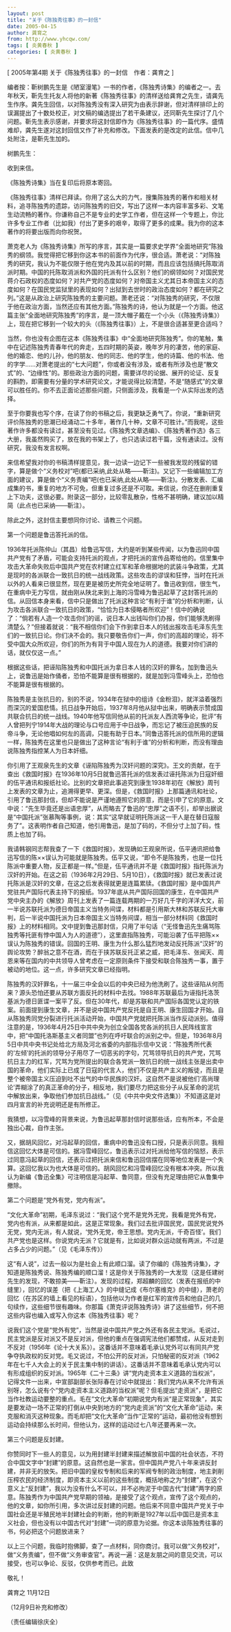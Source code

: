 ```yaml
---
layout: post
title: "关于《陈独秀往事》的一封信"
date: 2005-04-15
author: 龚育之
from: http://www.yhcqw.com/
tags: [ 炎黄春秋 ]
categories: [ 炎黄春秋 ]
---
```



[ 2005年第4期 关于《陈独秀往事》的一封信　作者：龚育之 ]


编者按：靳树鹏先生是《陋室漫笔》一书的作者，《陈独秀诗集》的编者之一。去年秋天，靳先生托友人将他的新著《陈独秀往事》的清样送给龚育之先生，请龚先生作序。龚先生回信，以对陈独秀没有深入研究为由表示辞谢，但对清样排印上的误漏提出了十数处校正，对文稿的编选提出了若干条建议，还同靳先生探讨了几个问题。靳先生表示感谢，并要求将这封信即作为《陈独秀往事》的一篇代序。盛情难却，龚先生遂对这封回信又作了补充和修改。下面发表的是改定的此信。信中几处附注，是靳先生加的。

树鹏先生：

收到来信。

《陈独秀诗集》当在复印后将原本寄回。


《陈独秀往事》清样已拜读。你用了这么大的力气，搜集陈独秀的著作和相关材料，追寻陈独秀的遗踪，访问陈独秀的旧交，写出了这样一本内容丰富多彩、文笔生动流畅的著作。你谦称自己不是专业的史学工作者，但在这样一个专题上，你比许多专业工作者（比如我）付出了更多的艰辛，取得了更多的成果。我为你的这本著作的将要出版而向你祝贺。


萧克老人为《陈独秀诗集》所写的序言，其实是一篇要求史学界“全面地研究”陈独秀的纲领。我觉得把它移到你这本书的前面作为代序，很合适。萧老说：“对陈独秀的研究，我认为不能仅限于他在党内及其以前的时期，而且应该包括搞托陈取消派时期。中国的托陈取消派和外国的托派有什么区别？他们的纲领如何？对国民党蒋介石政权的态度如何？对共产党的态度如何？对帝国主义尤其日本帝国主义的态度如何？在国民党监狱里的表现如何？出狱到去世时的政治态度如何？都在研究之列。”这是从政治上研究陈独秀的主要问题。萧老还说：“对陈独秀的研究，不仅限于他在政治方面，当然还应有其他方面。”陈独秀的诗，他认为就是一个方面。他这篇主张“全面地研究陈独秀”的序言，是一顶大帽子戴在一个小头（《陈独秀诗集》）上，现在把它移到一个较大的头（《陈独秀往事》）上，不是很合适甚至更合适吗？


当然，你也没有企图在这本《陈独秀往事》中“全面地研究陈独秀”。你的笔触，集中在记述陈独秀青春年代的奔走，五四时期的英姿，晚年岁月的凄苦，他的家庭、他的婚恋、他的儿孙，他的朋友、他的同志、他的学生，他的诗篇、他的书法、他的字学……对萧老提出的“七大问题”，你或者没有涉及，或者有所涉及也是“散文式”的、“边缘性”的。那些政治方面的问题，需要详尽的论据、展开的论证、反复的斟酌，即需要有分量的学术研究论文，才能说得比较清楚，不是“随感式”的文章可以胜任的。你不去正面论述那些问题，只侧面涉及，我看是一个从实际出发的选择。


至于你要我也写个序，在读了你的书稿之后，我更缺乏勇气了。你说，“重新研究评价陈独秀的思潮已经涌动二十多年，著作几十种，文章不可胜计。”而我呢，这些著作许多都没有读过，甚至没有见过。《陈独秀文章选编》、《陈独秀著作选》各三大册，我虽然购买了，放在我的书架上了，也只选读过若干篇，没有通读过。没有研究，我没有发言权啊。


来信希望我对你的书稿清样提意见，我一边读一边记下一些被我发现的残留的错字，算是做个“义务校对”吧(都已采纳,此处从略——靳注)。又记下一些编辑加工方面的建议，算是做个“义务责编”吧(也已采纳,此处从略——靳注)。分散发表、汇编成集的书，重复的地方不可免，但重复过多还是不可取。来信说，你还在删削重复上下功夫，这很必要。附录这一部分，比较零乱散杂，性格不甚明确，建议加以精简（此点也已采纳——靳注）。

除此之外，这封信主要想同你讨论、请教三个问题。

第一个问题是鲁迅答托派的信。


1936年托派陈仲山（其昌）给鲁迅写信，大约是听到某些传闻，以为鲁迅同中国共产党有了矛盾，可能会支持托派的观点，才把托派的宣传品寄给他的。信里集中攻击大革命失败后中国共产党在农村建立红军和革命根据地的武装斗争政策，尤其是现时的各派联合一致抗日的统一战线政策。这些攻击的谬误和狂悖，当时在托派以外的人看来已很显然，现在更是被历史所完全地证明了。鲁迅收到信，很生气，在重病中无力写信，就由刚从陕北来到上海的冯雪峰为鲁迅起草了这封答托派的信。从回信本身来看，信中只是做出了托派这种言论“有利于谁”的分析和判断，认为攻击各派联合一致抗日的政策，“恰恰为日本侵略者所欢迎”！信中的确说了：“倘若有人造一个攻击你们的谣，说日本人出钱叫你们办报，你们能够洗刷得清楚么？”但接着就说：“我不相信你们会下作到拿日本人的钱出报攻击毛泽东先生们的一致抗日论。你们决不会的。我只要敬告你们一声，你们的高超的理论，将不受中国大众所欢迎，你们的所为有背于中国人现在为人的道德。我要对你们讲的话，就仅仅这一点。”


根据这些话，把诬陷陈独秀和中国托派为拿日本人钱的汉奸的罪名，加到鲁迅头上，说鲁迅是始作俑者，恐怕不能算是很有根据的，就是加到冯雪峰头上，恐怕也不能算是很有根据的。


陈独秀是主张抗日的，别的不说，1934年在狱中的组诗《金粉泪》，就洋溢着强烈而深沉的爱国悲情。抗日战争开始后，1937年8月他从狱中出来，明确表示赞成国共联合抗日的统一战线。1940年他写信同他从前的托派友人西流等争论，批评“有人曾把列宁1914年大战的理论与口号应用于中日战争，而忘记了被压迫民族的反帝斗争，无论他唱如何左的高调，只能有助于日本。”同鲁迅答托派的信所用的逻辑一样，陈独秀在这里也只是做出了这种言论“有利于谁”的分析和判断，而没有理由说陈独秀指控某人为日本奸细。


你引用了王观泉先生的文章《诬陷陈独秀为汉奸问题的深究》。王文的贡献，在于查出《救国时报》在1936年10月5日就鲁迅答托派的信发表过诬托陈派为日寇奸细的伍平通讯和报纸社论。比别的文章把此事追究到康生1938年初在《解放》周刊上发表的文章为止，追溯得更早、更深。但是，《救国时报》上那篇通讯和社论，引用了鲁迅那封信，但却不能说是严谨地遵照它的原意，而是引申了它的原意。文中说：“先生毕竟还是出语忠厚”，从而略去了鲁迅的“忠厚”之语不引，却举出据说是“中国托派”张慕陶等事例，说：其实“这早就证明托陈派这一干人是在替日寇服务了”。这表明作者自己知道，他引用鲁迅，是加了码的，不但分寸上加了码，性质上也加了码。


我请韩钢同志帮我查了一下《救国时报》，发现确如王观泉所说，伍平通讯把给鲁迅写信的陈××误认为可能就是陈独秀。伍平又说，“即令不是陈独秀，也是一位托陈派中重要人物，反正都是一样。”但是，伍平通讯并不是《救国时报》指托陈派为汉奸的开始。在这之前（1936年2月29日、5月10日），《救国时报》就已发表过说托陈派是汉奸的文章，在这之后发表得就更是连篇累牍。《救国时报》是中国共产党驻共产国际代表主持下的报纸。1937年底从共产国际回国的康生，在中国共产党中央主办的《解放》周刊上发表了一篇连载两期的一万好几千字的洋洋大文，前一半说苏联托派为德日帝国主义当特务间谍，材料都是引用斯大林和苏联反托大审判，后一半说中国托派为日本帝国主义当特务间谍，相当一部分材料同《救国时报》上的材料相同。文中提到鲁迅那封信，只用了半句话（“无怪鲁迅先生痛骂陈独秀等托匪有悖中国人为人的道德”），这里直指陈独秀，可能沿袭了伍平把陈××误认为陈独秀的错误。回国的王明、康生为什么那么猛烈地发动反托陈派“汉奸”的舆论攻势？醉翁之意不在酒，而在于挟苏联反托正紧之威，把毛泽东、张闻天、周恩来等在国内的中共领导人曾考虑在一定原则条件下接受和联合陈独秀一事，置于被动的地位。这一点，许多研究文章已经指明。


陈独秀的汉奸罪名，十一届三中全会以后的中央已经为他洗刷了。这些诬陷从何而来？源头恐怕还要从苏联方面反托的材料中去找。1988年苏联最后为诬指托洛茨基派为德日匪谍一案平了反。但在30年代，却是苏联和共产国际各国党认定的铁案。前面提到康生文章，并不是说中国共产党反托是自王明、康生回国才开始。自从陈独秀同党分裂进行托派活动开始，中国共产党就把托陈派当作反动派别。值得注意的是，1936年4月25日中共中央为创立全国各党各派的抗日人民阵线宣言中，把“中国托洛斯基主义者同盟”也列在呼吁联合的派别之中。但是，1936年8月5日中共中央书记处给北方局及河北省委的内部指示信中又说：“陈独秀所代表的‘左倾’的托派的领导分子用尽了一切恶劣的字句，咒骂领导抗日的共产党，咒骂抗日主力的红军，咒骂为党所提出的联合各党派一致抗日的统一战线主张是出卖中国的革命，他们实际上已成了日寇的代言人，他们不仅是共产主义的叛徒，而且是整个被帝国主义压迫到吐不出气的中华民族的汉奸。这自然不是说被他们‘高尚理论’弄糊涂了的真正革命的分子，相反地，我们要尽力把这些分子从反革命的泥坑中解放出来，争取他们参加抗日战线。”（见《中共中央文件选集》）不知道这是对四月宣言的补充说明还是有所修正。

我猜想，以冯雪峰的背景来说，为鲁迅起草那封信时说那些话，应有所本，不会是独出心裁，自作主张。


又，据胡风回忆，对冯起草的回信，重病中的鲁迅没有口授，只是表示同意。我相信这回忆大体是可信的。据冯雪峰回忆，鲁迅表示过对托派给他写信的恼怒，表示过同意冯起草的回信，还表示过把托派来信和鲁迅回信摆在同等地位发表是一个失算。这回忆我以为也大体是可信的。胡风回忆和冯雪峰回忆没有根本冲突。所以我认为新编《鲁迅全集》可注明信是冯起草、鲁同意，但没有充足理由把它从鲁集中撤除。

第二个问题是“党外有党，党内有派”。


“文化大革命”初期，毛泽东说过：“我们这个党不是党外无党，我看是党外有党，党内也有派，从来都是如此，这是正常现象。我们过去批评国民党，国民党说党外无党，党内无派，有人就说，‘党外无党，帝王思想。党内无派，千奇百怪’。我们共产党也是这样。你说党内无派？它就是有，比如说对群众运动就有两派，不过是占多占少的问题。”（见《毛泽东传》）


这“有人说”，过去一般以为是社会上有此顺口溜。读了你编的《陈独秀诗集》，才知道是陈独秀说、陈独秀编的顺口溜！这是你关于陈独秀的一大发现（这是任建树先生的发现，不敢掠美——靳注）。发现的过程，郑超麟的回忆（发表在报纸的中缝里），回忆的误差（把《上海工人》的中缝记成《布尔塞维克》的中缝），萧老的回忆（在苏区的墙上看见的标语），包括他以为作者是红军的宣传员和他自己的几句续作，这些细节很有趣味。你那篇《萧克评说陈独秀诗》讲了这些细节，何不把这些内容也编入或写入你这本《陈独秀往事》呢？


说我们这个党是“党外有党”，当然是说中国共产党之外还有各民主党派。毛说过，民主党派是反对派又不是反对派，但他的重点在强调宪法他们都赞成，从反对走到不反对（1956年《论十大关系》）。这番话并不意味着毛承认党外可以有同共产党争夺执政权的反对党。毛又说过，不怕公开的反对派，只怕秘密的反对派（1962年在七千人大会上的关于民主集中制的讲话）。这番话并不意味着毛承认党内可以有形成组织的反对派。1965年《二十三条》讲“党内走资本主义道路的当权派”，记得文件一出来，中宣部副部长张际春在讨论中就提出：我们党内从来不允许有派别呀，怎么说有个“党内走资本主义道路的当权派”呢？但毛提出“走资派”，是把它当作社教运动要整的重点。毛在“文化大革命”初期说党内有派“是正常现象”，其实是要发动一场不正常的打倒从中央到地方的“党内走资派”的“文化大革命”运动，来克服和消灭这种现象。而毛却把“文化大革命”当作“正常的”运动，最初他没有想到运动会持续那么长时间，但他认为，这样的运动过七八年还要再来一次。

第三个问题是反封建。


你赞同时下一些人的意见，以为用封建半封建来描述解放前中国的社会状态，不符合中国文字中“封建”的原意。这自然也是一家言。但中国共产党八十年来讲反封建，并非无的放矢。把旧中国的皇权专制和后来的军阀专制的政治制度，地主剥削压榨农民的经济制度，即资本主义以前的这些制度，概括地称之为“封建”，在这个意义上“反封建”，我以为没有什么不可以，并不必拘泥于中国古代“封建”两字的原意。陈独秀作为中国共产党早期的领袖，是接受了这个观点，宣传了这个观点的，他的文章，如你所引用，多次讲过反封建的问题。他后来不同意中国共产党关于中国社会还是半殖民地半封建社会的判断，他的判断是1927年以后中国已是资本主义社会，但也没有以中国古代对“封建”一词的原意为论据。你这本谈陈独秀往事的书，何必把这个问题放进来？


以上三个问题，我临时抱佛脚，查了一点材料，同你商讨。我可以做“义务校对”，做“义务责编”，但不做“义务审查官”。再说一遍：这是友朋之间的意见交流，可以接受，也可以争论、反驳，仅供参考而已。此致

敬礼！

龚育之 11月12日

（12月9日补充和修改）

（责任编辑徐庆全）


